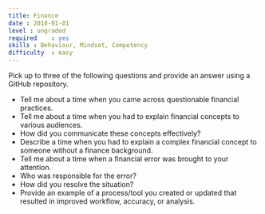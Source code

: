 ```yaml
---
title: Finance
date : 2018-01-01
level : ungraded
required    : yes
skills : Behaviour, Mindset, Competency
difficulty  : easy
---
```

Pick up to three of the following questions and provide an answer using a GitHub repository.

- Tell me about a time when you came across questionable financial practices.
- Tell me about a time when you had to explain financial concepts to various audiences.
 - How did you communicate these concepts effectively?
- Describe a time when you had to explain a complex financial concept to someone without a finance background.
- Tell me about a time when a financial error was brought to your attention.
 - Who was responsible for the error?
 - How did you resolve the situation?
- Provide an example of a process/tool you created or updated that resulted in improved workflow, accuracy, or analysis.


